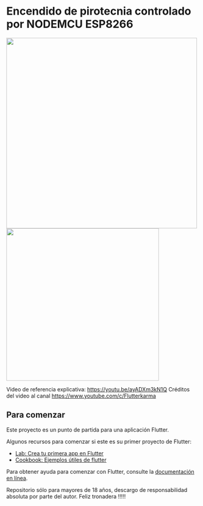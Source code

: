 # Encendido de pirotecnia controlado por NODEMCU ESP8266

<img src="/screenshot/app.png" Height="500">
<img src="/screenshot/circuit.jpg" Height="400">

Video de referencia explicativa: https://youtu.be/ayADXm3kN1Q
Créditos del video al canal https://www.youtube.com/c/Flutterkarma

## Para comenzar

Este proyecto es un punto de partida para una aplicación Flutter.

Algunos recursos para comenzar si este es su primer proyecto de Flutter:

- [Lab: Crea tu primera app en Flutter](https://flutter.dev/docs/get-started/codelab)
- [Cookbook: Ejemplos útiles de flutter](https://flutter.dev/docs/cookbook)

Para obtener ayuda para comenzar con Flutter, consulte la
[documentación en línea](https://flutter.dev/docs).


Repositorio sólo para mayores de 18 años, descargo de responsabilidad absoluta por parte del autor.
Feliz tronadera !!!!!
